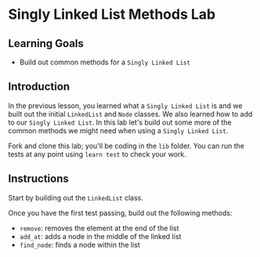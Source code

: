 #  Singly Linked List Methods Lab

## Learning Goals

- Build out common methods for a `Singly Linked List`

## Introduction

In the previous lesson, you learned what a `Singly Linked List` is and we built out the initial `LinkedList` and `Node` classes.
We also learned how to add to our `Singly Linked List`. In this lab let's build out some more of the common methods we might need when using a  `Singly Linked List`.

Fork and clone this lab; you'll be coding in the `lib` folder. You can
run the tests at any point using `learn test` to check your work.

## Instructions

Start by building out the `LinkedList` class.

Once you have the first test passing, build out the following methods:

- `remove`: removes the element at the end of the list
- `add_at`: adds a node in the middle of the linked list
- `find_node`: finds a node within the list
